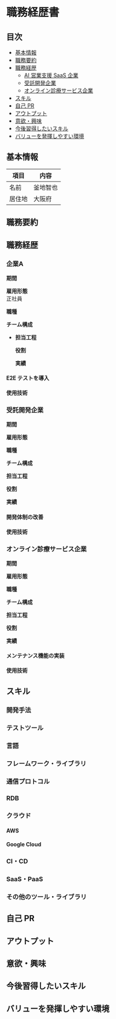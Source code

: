 # 職務経歴書

## 目次

- [基本情報](#基本情報)
- [職務要約](#職務要約)
- [職務経歴](#職務経歴)
  - [AI 営業支援 SaaS 企業](#ai-営業支援-saas-企業)
  - [受託開発企業](#受託開発企業)
  - [オンライン診療サービス企業](#オンライン診療サービス企業)
- [スキル](#スキル)
- [自己 PR](#自己-pr)
- [アウトプット](#アウトプット)
- [意欲・興味](#意欲興味)
- [今後習得したいスキル](#今後習得したいスキル)
- [バリューを発揮しやすい環境](#バリューを発揮しやすい環境)

## 基本情報

| 項目   | 内容     |
| ------ | -------- |
| 名前   | 釜地智也 |
| 居住地 | 大阪府   |

## 職務要約

## 職務経歴

### 企業A

**期間**

**雇用形態**  
正社員

**職種**

**チーム構成**

- **担当工程**

  **役割**

  **実績**

#### E2E テストを導入

**使用技術**

### 受託開発企業

**期間**

**雇用形態**

**職種**

**チーム構成**

**担当工程**

**役割**

**実績**

#### 開発体制の改善

**使用技術**

### オンライン診療サービス企業

**期間**

**雇用形態**

**職種**

**チーム構成**

**担当工程**

**役割**

**実績**

#### メンテナンス機能の実装

**使用技術**

## スキル

### 開発手法

### テストツール

### 言語

### フレームワーク・ライブラリ

### 通信プロトコル

### RDB

### クラウド

#### AWS

#### Google Cloud

### CI・CD

### SaaS・PaaS

### その他のツール・ライブラリ

## 自己 PR

## アウトプット

## 意欲・興味

## 今後習得したいスキル

## バリューを発揮しやすい環境
